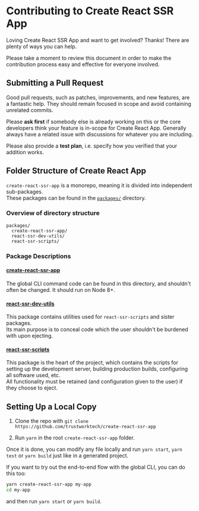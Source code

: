 # Contributing to Create React SSR App

Loving Create React SSR App and want to get involved? Thanks! There are plenty of ways you can help.

Please take a moment to review this document in order to make the contribution process easy and effective for everyone involved.

## Submitting a Pull Request

Good pull requests, such as patches, improvements, and new features, are a fantastic help. They should remain focused in scope and avoid containing unrelated commits.

Please **ask first** if somebody else is already working on this or the core developers think your feature is in-scope for Create React App. Generally always have a related issue with discussions for whatever you are including.

Please also provide a **test plan**, i.e. specify how you verified that your addition works.

## Folder Structure of Create React App

`create-react-ssr-app` is a monorepo, meaning it is divided into independent sub-packages.<br>
These packages can be found in the [`packages/`](https://github.com/trustworktech/create-react-ssr-app/tree/master/packages) directory.

### Overview of directory structure

```
packages/
  create-react-ssr-app/
  react-ssr-dev-utils/
  react-ssr-scripts/
```

### Package Descriptions

#### [create-react-ssr-app](https://github.com/trustworktech/create-react-ssr-app/tree/master/packages/create-react-ssr-app)

The global CLI command code can be found in this directory, and shouldn't often be changed. It should run on Node 8+.

#### [react-ssr-dev-utils](https://github.com/trustworktech/create-react-ssr-app/tree/master/packages/react-ssr-dev-utils)

This package contains utilities used for `react-ssr-scripts` and sister packages.<br>
Its main purpose is to conceal code which the user shouldn't be burdened with upon ejecting.

#### [react-ssr-scripts](https://github.com/trustworktech/create-react-ssr-app/tree/master/packages/react-ssr-scripts)

This package is the heart of the project, which contains the scripts for setting up the development server, building production builds, configuring all software used, etc.<br>
All functionality must be retained (and configuration given to the user) if they choose to eject.

## Setting Up a Local Copy

1. Clone the repo with `git clone https://github.com/trustworktech/create-react-ssr-app`

2. Run `yarn` in the root `create-react-ssr-app` folder.

Once it is done, you can modify any file locally and run `yarn start`, `yarn test` or `yarn build` just like in a generated project.

If you want to try out the end-to-end flow with the global CLI, you can do this too:

```sh
yarn create-react-ssr-app my-app
cd my-app
```

and then run `yarn start` or `yarn build`.
